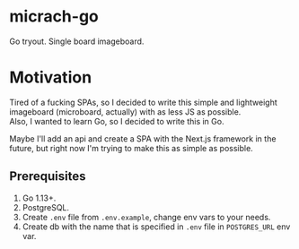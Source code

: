 # micrach-go
Go tryout. Single board imageboard.

# Motivation
Tired of a fucking SPAs, so I decided to write this simple and lightweight imageboard (microboard, actually) with as less JS as possible.  
Also, I wanted to learn Go, so I decided to write this in Go.

Maybe I'll add an api and create a SPA with the Next.js framework in the future, but right now I'm trying to make this as simple as possible.

## Prerequisites
1. Go 1.13+.
2. PostgreSQL.
3. Create `.env` file from `.env.example`, change env vars to your needs.
4. Create db with the name that is specified in `.env` file in `POSTGRES_URL` env var.
